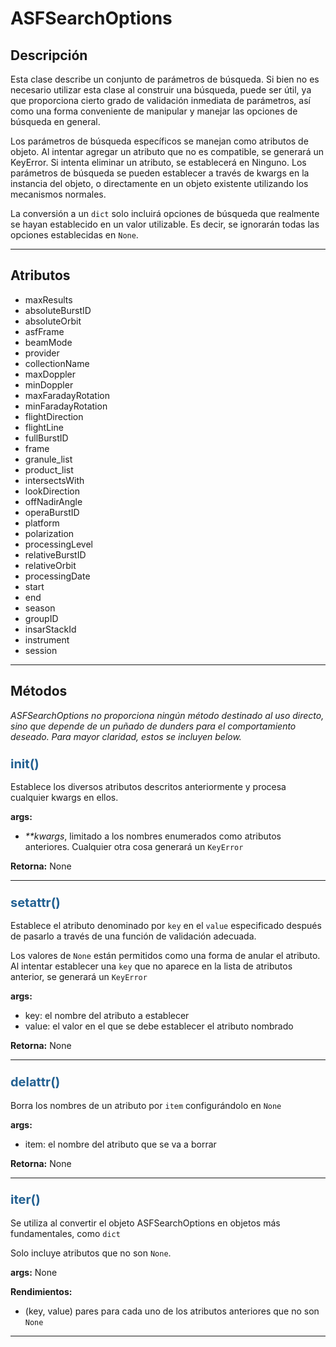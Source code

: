# ASFSearchOptions

## Descripción

Esta clase describe un conjunto de parámetros de búsqueda. Si bien no es necesario utilizar esta clase al construir una búsqueda, puede ser útil, ya que proporciona cierto grado de validación inmediata de parámetros, así como una forma conveniente de manipular y manejar las opciones de búsqueda en general.

Los parámetros de búsqueda específicos se manejan como atributos de objeto. Al intentar agregar un atributo que no es compatible, se generará un KeyError. Si intenta eliminar un atributo, se establecerá en Ninguno. Los parámetros de búsqueda se pueden establecer a través de kwargs en la instancia del objeto, o directamente en un objeto existente utilizando los mecanismos normales.

La conversión a un `dict` solo incluirá opciones de búsqueda que realmente se hayan establecido en un valor utilizable. Es decir, se ignorarán todas las opciones establecidas en `None`.

***

## Atributos
- maxResults
- absoluteBurstID
- absoluteOrbit
- asfFrame
- beamMode
- provider
- collectionName
- maxDoppler
- minDoppler
- maxFaradayRotation
- minFaradayRotation
- flightDirection
- flightLine
- fullBurstID
- frame
- granule_list
- product_list
- intersectsWith
- lookDirection
- offNadirAngle
- operaBurstID
- platform
- polarization
- processingLevel
- relativeBurstID
- relativeOrbit
- processingDate
- start
- end
- season
- groupID
- insarStackId
- instrument
- session

***

## Métodos

_ASFSearchOptions no proporciona ningún método destinado al uso directo, sino que depende de un puñado de dunders para el comportamiento deseado. Para mayor claridad, estos se incluyen below._

### <span style="color: #236192; font-size: 20px;" >__init__()</span>

Establece los diversos atributos descritos anteriormente y procesa cualquier kwargs en ellos.

**args:**

- _**kwargs_, limitado a los nombres enumerados como atributos anteriores. Cualquier otra cosa generará un `KeyError`

**Retorna:**
None

***

### <span style="color: #236192; font-size: 20px;">__setattr__()</span>

Establece el atributo denominado por `key` en el `value` especificado después de pasarlo a través de una función de validación adecuada.

Los valores de `None` están permitidos como una forma de anular el atributo. Al intentar establecer una `key` que no aparece en la lista de atributos anterior, se generará un `KeyError`

**args:**

- key: el nombre del atributo a establecer
- value: el valor en el que se debe establecer el atributo nombrado

**Retorna:**
None

***

### <span style="color: #236192; font-size: 20px;">__delattr__()</span>

Borra los nombres de un atributo por `item` configurándolo en `None`

**args:**

- item: el nombre del atributo que se va a borrar

**Retorna:**
None

***

### <span style="color: #236192; font-size: 20px;">__iter__()</span>

Se utiliza al convertir el objeto ASFSearchOptions en objetos más fundamentales, como `dict`

Solo incluye atributos que no son `None`.

**args:**
None

**Rendimientos:**

- (key, value) pares para cada uno de los atributos anteriores que no son `None`

***

